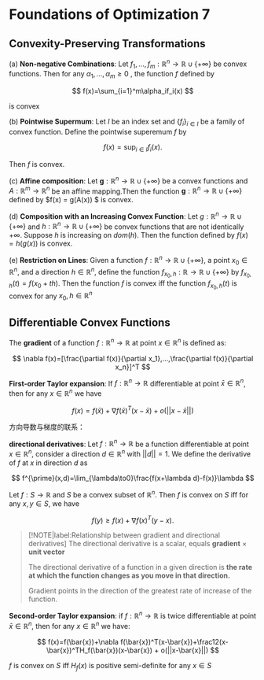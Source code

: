 # Foundations of Optimization 7

## Convexity-Preserving Transformations

(a) **Non-negative Combinations**: Let $f_1,...,f_m:\mathbb{R}^n\to\mathbb{R}\cup\{+\infty\}$ be convex functions. Then for any $\alpha_1,...,\alpha_m\geq0$ , the function $f$ defined by

$$
f(x)=\sum_{i=1}^m\alpha_if_i(x)
$$

is convex

(b) **Pointwise Supermum**: Let $I$ be an index set and $\{f_i\}_{i\in I}$ be a family of convex function. Define the pointwise superemum $f$ by

$$
f(x)=\sup_{i\in I}f_i(x).
$$

Then $f$ is convex.


(c) **Affine composition**: Let $\mathbf{g}:\mathbb{R}^n\to\mathbb{R}\cup\{+\infty\}$ be a convex functions and $A:\mathbb{R}^m\to\mathbb{R}^n$ be an affine mapping.Then the function $\mathbf{g}:\mathbb{R}^n\to\mathbb{R}\cup\{+\infty\}$ defined by $f(x) = g(A(x)) $ is convex.


(d) **Composition with an Increasing Convex Function**: Let $g:\mathbb{R}^n\to\mathbb{R}\cup\{+\infty\}$ and $h:\mathbb{R}^n\to\mathbb{R}\cup\{+\infty\}$ be convex functions that are not identically $+\infty$. Suppose $h$ is increasing on $dom(h)$. Then the function defined by $f(x) = h(g(x))$ is convex.

(e) **Restriction on Lines**: Given a function $f:\mathbb{R}^n\to\mathbb{R}\cup\{+\infty\}$, a point $x_0 \in \mathbb{R}^n$, and a direction $h\in \mathbb{R}^n$, define the function $f_{x_0,h}:\mathbb{R}\to\mathbb{R}\cup\{+\infty\}$ by $f_{x_0,h}(t)=f(x_0+th)$. Then the function $f$ is convex iff the function $f_{x_0,h}(t)$ is convex for any $x_0, h \in \mathbb{R}^n$


## Differentiable Convex Functions

The **gradient** of a function $f: \mathbb{R}^n \to \mathbb{R}$ at point $x\in \mathbb{R}^n$ is defined as:

$$
\nabla f(x)=[\frac{\partial f(x)}{\partial x_1},...,\frac{\partial f(x)}{\partial x_n}]^T
$$

**First-order Taylor expansion**: If $f: \mathbb{R}^n \to \mathbb{R}$ differentiable at point $\bar{x} \in \mathbb{R}^n$, then for any $x\in \mathbb{R}^n$ we have

$$
f(x)=f(\bar{x})+\nabla f(\bar{x})^T(x-\bar{x})+o(||x-\bar{x}||)
$$

方向导数与梯度的联系：

**directional derivatives**: Let $f:\mathbb{R}^n \to \mathbb{R}$ be a function differentiable at point $x\in \mathbb{R}^n$, consider a direction $d\in \mathbb{R}^n$ with $||d|| = 1$. We define the derivative of $f$ at $x$ in direction $d$ as

$$
f^{\prime}(x,d)=\lim_{\lambda\to0}\frac{f(x+\lambda d)-f(x)}\lambda 
$$

Let $f: S \to \mathbb{R}$ and $S$ be a convex subset of $\mathbb{R}^n$. Then $f$ is convex on $S$ iff for any $x,y \in S$, we have

$$
f(y)\geq f(x)+\nabla f(x)^T(y-x).
$$

> [!NOTE|label:Relationship between gradient and directional derivatives]
> The directional derivative is a scalar, equals **gradient** $\times$ **unit vector**
>
> The directional derivative of a function in a given direction is **the rate at which the function changes as you move in that direction.**
>
> Gradient points in the direction of the greatest rate of increase of the function.

**Second-order Taylor expansion**: if $f: \mathbb{R}^n \to \mathbb{R}$ is twice differentiable at point $\bar{x} \in \mathbb{R}^n$, then for any $x\in \mathbb{R}^n$ we have:

$$
f(x)=f(\bar{x})+\nabla f(\bar{x})^T(x-\bar{x})+\frac12(x-\bar{x})^TH_f(\bar{x})(x-\bar{x}) + o(||x-\bar{x}||)
$$

$f$ is convex on $S$ iff $H_f(x)$ is positive semi-definite for any $x\in S$


